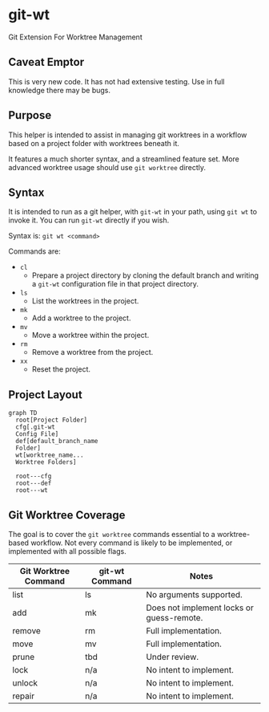 # git-wt

Git Extension For Worktree Management

## Caveat Emptor

This is very new code. It has not had extensive testing. Use in full knowledge
there may be bugs.

## Purpose

This helper is intended to assist in managing git worktrees in a workflow based
on a project folder with worktrees beneath it.

It features a much shorter syntax, and a streamlined feature set. More advanced
worktree usage should use `git worktree` directly.

## Syntax

It is intended to run as a git helper, with `git-wt` in your path, using `git wt`
to invoke it. You can run `git-wt` directly if you wish.

Syntax is: `git wt <command>`

Commands are:

- `cl`
    - Prepare a project directory by cloning the default branch and writing a
      `git-wt` configuration file in that project directory.
- `ls`
    - List the worktrees in the project.
- `mk`
    - Add a worktree to the project.
- `mv`
    - Move a worktree within the project.
- `rm`
    - Remove a worktree from the project.
- `xx`
    - Reset the project.

## Project Layout

```mermaid
graph TD
  root[Project Folder]
  cfg[.git-wt
  Config File]
  def[default_branch_name
  Folder]
  wt[worktree_name...
  Worktree Folders]

  root---cfg
  root---def
  root---wt
```

## Git Worktree Coverage

The goal is to cover the `git worktree` commands essential to a worktree-based
workflow. Not every command is likely to be implemented, or implemented with all
possible flags.

| Git Worktree Command | git-wt Command | Notes                                     |
| -------------------- | -------------- | ----------------------------------------- |
| list                 | ls             | No arguments supported.                   |
| add                  | mk             | Does not implement locks or guess-remote. |
| remove               | rm             | Full implementation.                      |
| move                 | mv             | Full implementation.                      |
| prune                | tbd            | Under review.                             |
| lock                 | n/a            | No intent to implement.                   |
| unlock               | n/a            | No intent to implement.                   |
| repair               | n/a            | No intent to implement.                   |
